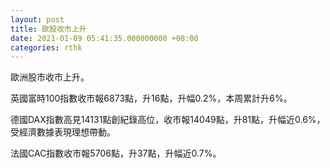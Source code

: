 ```yaml
---
layout: post
title: 歐股收市上升
date: 2021-01-09 05:41:35.000000000 +08:00
categories: rthk
---
```


歐洲股市收市上升。

英國富時100指數收市報6873點，升16點，升幅0.2%，本周累計升6%。

德國DAX指數高見14131點創紀錄高位，收市報14049點，升81點，升幅近0.6%，受經濟數據表現理想帶動。

法國CAC指數收市報5706點，升37點，升幅近0.7%。
